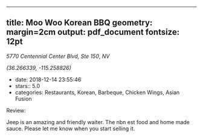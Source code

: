 
---
title: Moo Woo Korean BBQ
geometry: margin=2cm
output: pdf_document
fontsize: 12pt
---

_5770 Centennial Center Blvd, Ste 150_, _NV_

*(36.266339, -115.258826)*

- date: 2018-12-14 23:55:46
- stars:: 5.0
-  categories: Restaurants, Korean, Barbeque, Chicken Wings, Asian Fusion

Review:

Jeep is an amazing and friendly waiter. The nbn est food and home made sauce. Please let me know when you start selling it.

